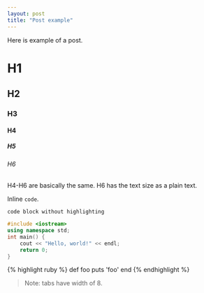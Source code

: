 ```yaml
---
layout: post
title: "Post example"
---
```


Here is example of a post.

# H1

## H2

### H3

#### H4

##### H5

###### H6

H4-H6 are basically the same. H6 has the text size as a plain text.

Inline `code`.

```
code block without highlighting
```

```cpp
#include <iostream>
using namespace std;
int main() {
	cout << "Hello, world!" << endl;
	return 0;
}
```

{% highlight ruby %}
def foo
  puts 'foo'
end
{% endhighlight %}

> Note: tabs have width of 8.

